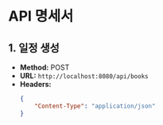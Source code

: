 # API 명세서

## 1. 일정 생성

- **Method:** POST
- **URL:** `http://localhost:8080/api/books`
- **Headers:**
  ```json
  {
      "Content-Type": "application/json"
  }
